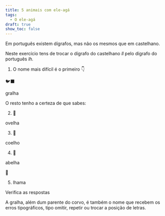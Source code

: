 ```yaml
---
title: 5 animais com ele-agá
tags:
  - O ele-agá
draft: true
show_toc: false
---
```

Em português existem dígrafos, mas não os mesmos que em castelhano. 

Neste exercício tens de trocar o dígrafo do castelhano *ll* pelo dígrafo do português *lh.*

1. O nome mais difícil é o primeiro 👇

<e-moji>🐦‍⬛</e-answer>

<e-answer readonly>gralha</e-answer>

O resto tenho a certeza de que sabes:
  
2. <e-moji> 🐑 </e-moji>

<e-answer>ovelha</e-answer>

3. <e-moji> 🐇 </e-moji>

<e-answer>coelho</e-answer>

4. <e-moji> 🐝 </e-moji>

<e-answer>abelha</e-answer>

<e-moji> 🦙 </e-moji>

5. <e-answer>lhama</e-answer>

<e-validate>Verifica as respostas</e-validate>

<article>
A gralha, além dum parente do corvo, é também o nome que recebem os erros tipográficos, tipo omitir, repetir ou trocar a posição de letras.
</article>
